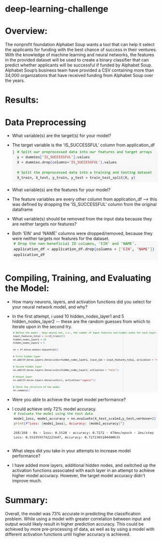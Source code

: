 # deep-learning-challenge
# Overview:
The nonprofit foundation Alphabet Soup wants a tool that can help it select the applicants for funding with the best chance of success in their ventures. With the knowledge of machine learning and neural networks, the features in the provided dataset will be used to create a binary classifier that can predict whether applicants will be successful if funded by Alphabet Soup.
Alphabet Soup’s business team have provided a CSV containing more than 34,000 organizations that have received funding from Alphabet Soup over the years. 

# Results:
# Data Preprocessing

* What variable(s) are the target(s) for your model?
* The target variable is the 'IS_SUCCESSFUL' column from application_df
![](Deep%20Learning%20Challenge/Images/Targetandfeatures.jpg)

* What variable(s) are the features for your model?
* The feature variables are every other column from application_df --> this was defined by dropping the 'IS_SUCCESSFUL' column from the original dataframe

* What variable(s) should be removed from the input data because they are neither targets nor features?
* Both 'EIN' and 'NAME' columns were dropped/removed, because they were neither targets nor features for the dataset.
![](Deep%20Learning%20Challenge/Images/DropColumns.jpg)

# Compiling, Training, and Evaluating the Model:

* How many neurons, layers, and activation functions did you select for your neural network model, and why?
* In the first attempt, i used 10 hidden_nodes_layer1 and 5 hidden_nodes_layer2 -- these are the random guesses from which to iterate upon in the second try.
![](Deep%20Learning%20Challenge/Images/firstmodel.jpg)

* Were you able to achieve the target model performance?
* I could achieve only 72% model accuracy.
![](Deep%20Learning%20Challenge/Images/firstmodelaccuracy.jpg)

* What steps did you take in your attempts to increase model performance?
* I have added more layers, additional hidden nodes, and switched up the activation functions associated with each layer in an attempt to achieve higher model accuracy. However, the target model accuracy didn't improve much.

# Summary:
Overall, the model was 73% accurate in predicting the classification problem. While using a model with greater correlation between input and output would likely result in higher prediction accuracy. This could be achieved by more pre-processing of data, as well as by using a model with different activation functions until higher accuracy is achieved.


